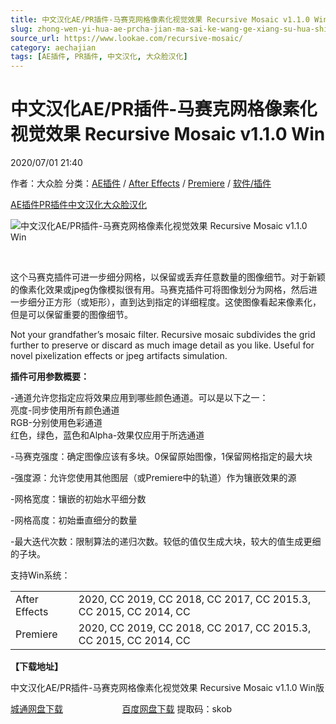 ```yaml
---
title: 中文汉化AE/PR插件-马赛克网格像素化视觉效果 Recursive Mosaic v1.1.0 Win
slug: zhong-wen-yi-hua-ae-prcha-jian-ma-sai-ke-wang-ge-xiang-su-hua-shi-jue-xiao-guo-recursive-mosaic-v1-1-0-win
source_url: https://www.lookae.com/recursive-mosaic/
category: aechajian
tags: [AE插件, PR插件, 中文汉化, 大众脸汉化]
---
```

# 中文汉化AE/PR插件-马赛克网格像素化视觉效果 Recursive Mosaic v1.1.0 Win

2020/07/01 21:40

作者：大众脸
分类：[AE插件](https://www.lookae.com/after-effects/aechajian/) / [After Effects](https://www.lookae.com/after-effects/) / [Premiere](https://www.lookae.com/qitarjcj/premierezy/) / [软件/插件](https://www.lookae.com/qitarjcj/)

[AE插件](https://www.lookae.com/tag/ae%e6%8f%92%e4%bb%b6/)[PR插件](https://www.lookae.com/tag/pr%e6%8f%92%e4%bb%b6/)[中文汉化](https://www.lookae.com/tag/%e4%b8%ad%e6%96%87%e6%b1%89%e5%8c%96/)[大众脸汉化](https://www.lookae.com/tag/%e5%a4%a7%e4%bc%97%e8%84%b8%e6%b1%89%e5%8c%96/)

![中文汉化AE/PR插件-马赛克网格像素化视觉效果 Recursive Mosaic v1.1.0 Win](https://www.lookae.com/wp-content/uploads/2020/07/Recursive-Mosaic.jpg "中文汉化AE/PR插件-马赛克网格像素化视觉效果 Recursive Mosaic v1.1.0 Win-LookAE.com")

﻿

这个马赛克插件可进一步细分网格，以保留或丢弃任意数量的图像细节。对于新颖的像素化效果或jpeg伪像模拟很有用。马赛克插件可将图像划分为网格，然后进一步细分正方形（或矩形），直到达到指定的详细程度。这使图像看起来像素化，但是可以保留重要的图像细节。

Not your grandfather’s mosaic filter. Recursive mosaic subdivides the grid further to preserve or discard as much image detail as you like. Useful for novel pixelization effects or jpeg artifacts simulation.

**插件可用参数概要：**

-通道允许您指定应将效果应用到哪些颜色通道。可以是以下之一：  
亮度-同步使用所有颜色通道  
RGB-分别使用色彩通道  
红色，绿色，蓝色和Alpha-效果仅应用于所选通道

-马赛克强度：确定图像应该有多块。0保留原始图像，1保留网格指定的最大块

-强度源：允许您使用其他图层（或Premiere中的轨道）作为镶嵌效果的源

-网格宽度：镶嵌的初始水平细分数

-网格高度：初始垂直细分的数量

-最大迭代次数：限制算法的递归次数。较低的值仅生成大块，较大的值生成更细的子块。

支持Win系统：

|  |  |
| --- | --- |
| After Effects | 2020, CC 2019, CC 2018, CC 2017, CC 2015.3, CC 2015, CC 2014, CC |
| Premiere | 2020, CC 2019, CC 2018, CC 2017, CC 2015.3, CC 2015, CC 2014, CC |

**【下载地址】**

中文汉化AE/PR插件-马赛克网格像素化视觉效果 Recursive Mosaic v1.1.0 Win版

[城通网盘下载](https://089u.com/file/680462-451393851)                        [百度网盘下载](https://pan.baidu.com/s/12GDXEl7IjGWQxajsgEkExw) 提取码：skob
